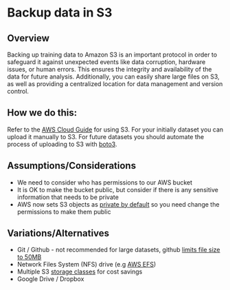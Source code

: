 # Backup data in S3

## Overview

Backing up training data to Amazon S3 is an important protocol in order to safeguard it against unexpected events like data corruption, hardware issues, or human errors. This ensures the integrity and availability of the data for future analysis. Additionally, you can easily share large files on S3, as well as providing a centralized location for data management and version control.

## How we do this:

Refer to the [AWS Cloud Guide](https://github.com/CodesmithLLC/aws-cloud-guides) for using S3. For your initially dataset you can upload it manually to S3. For future datasets you should automate the process of uploading to S3 with [boto3](https://boto3.amazonaws.com/v1/documentation/api/latest/index.html).

## Assumptions/Considerations

- We need to consider who has permissions to our AWS bucket
- It is OK to make the bucket public, but consider if there is any sensitive information that needs to be private
- AWS now sets S3 objects as [private by default](https://aws.amazon.com/about-aws/whats-new/2022/12/amazon-s3-automatically-enable-block-public-access-disable-access-control-lists-buckets-april-2023/) so you need change the permissions to make them public 

## Variations/Alternatives

- Git / Github - not recommended for large datasets, github [limits file size to 50MB](https://docs.github.com/en/repositories/working-with-files/managing-large-files/about-large-files-on-github)
- Network Files System (NFS) drive (e.g [AWS EFS](https://aws.amazon.com/efs/))
- Multiple S3 [storage classes](https://aws.amazon.com/s3/storage-classes/) for cost savings
- Google Drive / Dropbox
